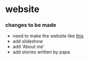 # website

### changes to be made 
- need to make the website like [this](https://www.amivitale.com/)
- add slideshow 
- add 'About me'
- add stories written by papa
